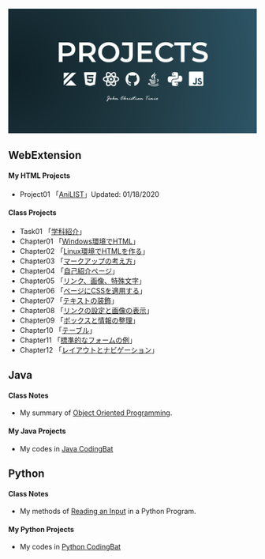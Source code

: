 ![GP2](./WebExtension/Preview/GitSocialPreview2.png)

## **WebExtension**

#### **My HTML Projects**
- Project01 「[AniLIST](WebExtension/project01/aniList.html)」Updated: 01/18/2020

#### **Class Projects**
- Task01 「[学科紹介](WebExtension/task01/)」
- Chapter01 「[Windows環境でHTML](WebExtension/chapter01/ch01-firsthtml-win.html)」
- Chapter02 「[Linux環境でHTMLを作る](WebExtension/chapter02/ch02-firsthtml-linux.html)」
- Chapter03 「[マークアップの考え方](WebExtension/chapter03/ch03-markuptag1.html)」
- Chapter04 「[自己紹介ページ](WebExtension/chapter04/ch04-markuptag1.html)」
- Chapter05 「[リンク、画像、特殊文字](WebExtension/chapter05/ch05-markuptag2.html)」
- Chapter06 「[ページにCSSを適用する](WebExtension/chapter06/index.html)」
- Chapter07 「[テキストの装飾](WebExtension/chapter07/ch07-fontsytle.html)」  
- Chapter08 「[リンクの設定と画像の表示](WebExtension/chapter08/ch08-linkimg.html)」
- Chapter09 「[ボックスと情報の整理](WebExtension/chapter09/ch09-boxcss.html)」
- Chapter10 「[テーブル](WebExtension/chapter10/ch10-table.html)」
- Chapter11 「[標準的なフォームの例](WebExtension/chapter11/ch11-form.html)」
- Chapter12 「[レイアウトとナビゲーション](WebExtension/chapter12/ch12-03/index.html)」


## **Java**

#### **Class Notes**
- My summary of [Object Oriented Programming](./PG/Java/src/README.md).

#### **My Java Projects**
- My codes in [Java CodingBat](./PG/Java/src/notes/PG3_Sem4_2.java)


## **Python**

#### **Class Notes**
- My methods of [Reading an Input](./PG/Python/Notes/CP_Input.py) in a Python Program.

#### **My Python Projects**
- My codes in [Python CodingBat](./PG/Python/Notes/PB1_Sem1_1.py)

